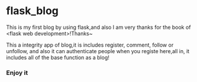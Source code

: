 <h1>flask_blog</h1>
<p>This is my first blog by using flask,and also I am very thanks for the book of &lt;flask web development>!Thanks~ </p>
This a integrity app of blog,it is includes register, comment, follow or unfollow, and also it can authenticate people when you registe here,all in,
it includes all of the base function as a blog!

<h3>Enjoy it</h3>
